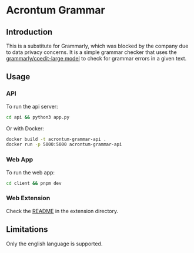 # Acrontum Grammar

## Introduction

This is a substitute for Grammarly, which was blocked by the company due to data privacy concerns. It is a simple grammar checker that uses the [grammarly/coedit-large model](https://huggingface.co/grammarly/coedit-large) to check for grammar errors in a given text.

## Usage

### API

To run the api server:

```bash
cd api && python3 app.py
```

Or with Docker:

```bash
docker build -t acrontum-grammar-api .
docker run -p 5000:5000 acrontum-grammar-api
```

### Web App

To run the web app:

```bash
cd client && pnpm dev
```

### Web Extension

Check the [README](./extension/README.md) in the extension directory.

## Limitations

Only the english language is supported.
